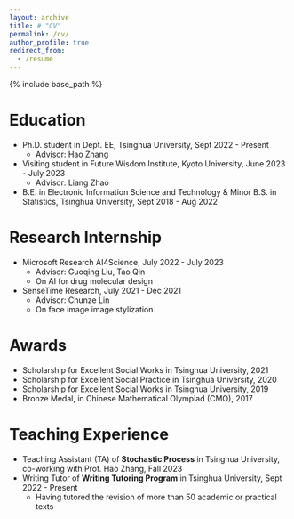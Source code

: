 ```yaml
---
layout: archive
title: # "CV"
permalink: /cv/
author_profile: true
redirect_from:
  - /resume
---
```


{% include base_path %}

Education
======
* Ph.D. student in Dept. EE, Tsinghua University, Sept 2022 - Present
  * Advisor: Hao Zhang
* Visiting student in Future Wisdom Institute, Kyoto University, June 2023 - July 2023
  * Advisor: Liang Zhao
* B.E. in Electronic Information Science and Technology & Minor B.S. in Statistics, Tsinghua University, Sept 2018 - Aug 2022

Research Internship
======
* Microsoft Research AI4Science, July 2022 - July 2023
  * Advisor: Guoqing Liu, Tao Qin
  * On AI for drug molecular design
* SenseTime Research, July 2021 - Dec 2021
  * Advisor: Chunze Lin
  * On face image image stylization

Awards
======
* Scholarship for Excellent Social Works in Tsinghua University, 2021
* Scholarship for Excellent Social Practice in Tsinghua University, 2020
* Scholarship for Excellent Social Works in Tsinghua University, 2019
* Bronze Medal, in Chinese Mathematical Olympiad (CMO), 2017

Teaching Experience
======
* Teaching Assistant (TA) of **Stochastic Process** in Tsinghua University, co-working with Prof. Hao Zhang, Fall 2023
* Writing Tutor of **Writing Tutoring Program** in Tsinghua University, Sept 2022 - Present
  * Having tutored the revision of more than 50 academic or practical texts
 
